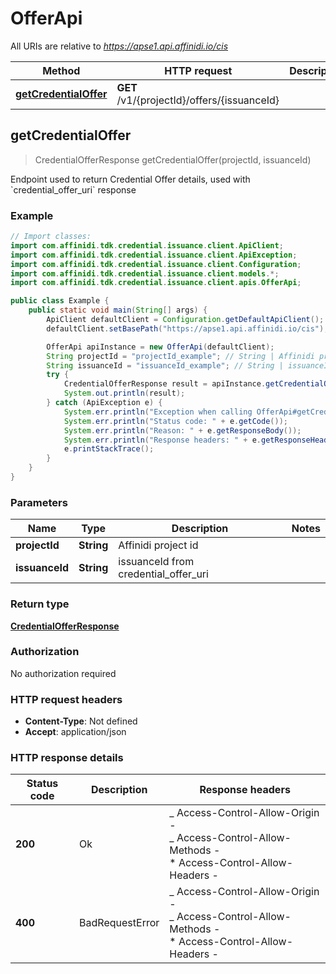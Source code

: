 # OfferApi

All URIs are relative to *https://apse1.api.affinidi.io/cis*

| Method                                                   | HTTP request                                | Description |
| -------------------------------------------------------- | ------------------------------------------- | ----------- |
| [**getCredentialOffer**](OfferApi.md#getCredentialOffer) | **GET** /v1/{projectId}/offers/{issuanceId} |             |

## getCredentialOffer

> CredentialOfferResponse getCredentialOffer(projectId, issuanceId)

Endpoint used to return Credential Offer details, used with &#x60;credential_offer_uri&#x60; response

### Example

```java
// Import classes:
import com.affinidi.tdk.credential.issuance.client.ApiClient;
import com.affinidi.tdk.credential.issuance.client.ApiException;
import com.affinidi.tdk.credential.issuance.client.Configuration;
import com.affinidi.tdk.credential.issuance.client.models.*;
import com.affinidi.tdk.credential.issuance.client.apis.OfferApi;

public class Example {
    public static void main(String[] args) {
        ApiClient defaultClient = Configuration.getDefaultApiClient();
        defaultClient.setBasePath("https://apse1.api.affinidi.io/cis");

        OfferApi apiInstance = new OfferApi(defaultClient);
        String projectId = "projectId_example"; // String | Affinidi project id
        String issuanceId = "issuanceId_example"; // String | issuanceId from credential_offer_uri
        try {
            CredentialOfferResponse result = apiInstance.getCredentialOffer(projectId, issuanceId);
            System.out.println(result);
        } catch (ApiException e) {
            System.err.println("Exception when calling OfferApi#getCredentialOffer");
            System.err.println("Status code: " + e.getCode());
            System.err.println("Reason: " + e.getResponseBody());
            System.err.println("Response headers: " + e.getResponseHeaders());
            e.printStackTrace();
        }
    }
}
```

### Parameters

| Name           | Type       | Description                          | Notes |
| -------------- | ---------- | ------------------------------------ | ----- |
| **projectId**  | **String** | Affinidi project id                  |       |
| **issuanceId** | **String** | issuanceId from credential_offer_uri |       |

### Return type

[**CredentialOfferResponse**](CredentialOfferResponse.md)

### Authorization

No authorization required

### HTTP request headers

- **Content-Type**: Not defined
- **Accept**: application/json

### HTTP response details

| Status code | Description     | Response headers                                                                                                  |
| ----------- | --------------- | ----------------------------------------------------------------------------------------------------------------- |
| **200**     | Ok              | _ Access-Control-Allow-Origin - <br> _ Access-Control-Allow-Methods - <br> \* Access-Control-Allow-Headers - <br> |
| **400**     | BadRequestError | _ Access-Control-Allow-Origin - <br> _ Access-Control-Allow-Methods - <br> \* Access-Control-Allow-Headers - <br> |
